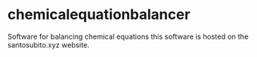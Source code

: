 # chemicalequationbalancer
Software for balancing chemical equations this software is hosted on the santosubito.xyz website.
